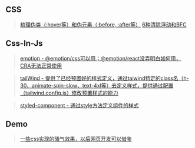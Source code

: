 ## CSS
> [梳理伪类（:hover等）和伪元素（:before, :after等）](https://juejin.cn/post/6976646049456717838)
> [6种清除浮动和BFC](https://juejin.cn/post/6982179919597928485)

## Css-In-Js
> [emotion - @emotion/css可以用；@emotion/react没弄明白如何用，CRA无法正常使用](https://emotion.sh/docs/introduction)

> [tailWind - 提供了已经预置好的样式定义，通过taiwind特定的class名（h-30、animate-spin-slow、text-4xl等）去定义样式，提供通过配置（tailwind.config.js）修改预置样式的能力](https://www.tailwindcss.cn/)

> [styled-component - 通过style方法定义组件的样式](https://styled-components.com/docs/basics)

## Demo
> [一些css实现的骚气效果，以后网页开发可以借鉴](https://zhuanlan.zhihu.com/p/158672754)